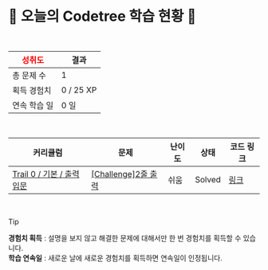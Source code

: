 # 🌲 오늘의 Codetree 학습 현황 🌲

<br />

| <span style="color:red;display:block;text-align:center;"> **성취도**</span> | 결과 |
|---|---|
| 총 문제 수 | 1 |
| 획득 경험치 | 0 / 25 XP |
| 연속 학습 일 | 0 일 |

<br />

|커리큘럼|문제|난이도|상태|코드 링크|
|---|---|---|---|---|
|[Trail 0 / 기본 / 출력 입문](https://www.codetree.ai/trail-info/codetree-101/)|[[Challenge]2줄 출력](https://www.codetree.ai/trails/complete/curated-cards/nl-pre-output-basics-1/)|쉬움|Solved|[링크](https://github.com/minho0516/codetree-TILs/blob/main/250503/2%EC%A4%84%20%EC%B6%9C%EB%A0%A5/print-two-lines.cpp)|


<br />

> [!TIP]
> **경험치 획득** : 설명을 보지 않고 해결한 문제에 대해서만 한 번 경험치를 획득할 수 있습니다.  
> **학습 연속일** : 새로운 날에 새로운 경험치를 획득하면 연속일이 인정됩니다.

